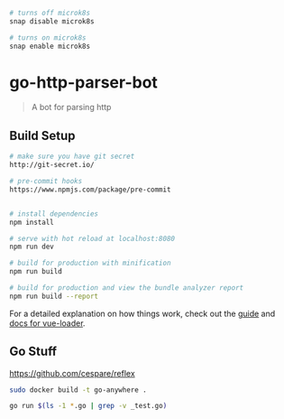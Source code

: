 ```bash
# turns off microk8s
snap disable microk8s

# turns on microk8s
snap enable microk8s
```



# go-http-parser-bot

> A bot for parsing http

## Build Setup

``` bash
# make sure you have git secret
http://git-secret.io/

# pre-commit hooks
https://www.npmjs.com/package/pre-commit


# install dependencies
npm install

# serve with hot reload at localhost:8080
npm run dev

# build for production with minification
npm run build

# build for production and view the bundle analyzer report
npm run build --report
```

For a detailed explanation on how things work, check out the [guide](http://vuejs-templates.github.io/webpack/) and [docs for vue-loader](http://vuejs.github.io/vue-loader).


## Go Stuff

https://github.com/cespare/reflex

```bash
sudo docker build -t go-anywhere .

go run $(ls -1 *.go | grep -v _test.go)
```
